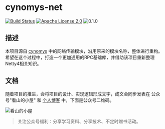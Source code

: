 # cynomys-net

[![Build Status](https://travis-ci.org/howardliu-cn/cynomys-net.svg?branch=master)](https://www.travis-ci.org/howardliu-cn/cynomys-net)
[![Apache License 2.0](https://img.shields.io/badge/license-Apache%20License%202.0-green.svg)](http://www.apache.org/licenses/LICENSE-2.0)
![0.1.0](https://img.shields.io/badge/version-0.1.0-green)

## 描述

本项目源自 [cynomys](https://github.com/howardliu-cn/cynomys) 中的网络传输模块，沿用原来的模块名称，整体进行重构。希望在这个过程中，打造一个更加通用的RPC基础库，并借助该项目重新整理Netty4相关知识。

## 文档

随着项目的推进，会将项目的设计、实现逻辑形成文字，成文会同步发表在 公众号"看山的小屋" 和 [个人博客](https://www.howardliu.cn) 中，下面是公众号二维码。

![看山的小屋](http://static.howardliu.cn/about/kanshanshuo.png)

> 关注公众号福利：分享学习资料、分享技术、不定时赠书活动。
